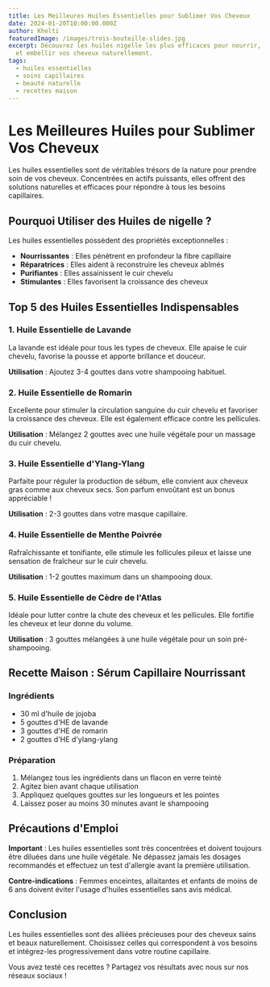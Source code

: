 ```yaml
---
title: Les Meilleures Huiles Essentielles pour Sublimer Vos Cheveux
date: 2024-01-20T10:00:00.000Z
author: Khelti
featuredImage: /images/trois-bouteille-slides.jpg
excerpt: Découvrez les huiles nigelle les plus efficaces pour nourrir, fortifier
  et embellir vos cheveux naturellement.
tags:
  - huiles essentielles
  - soins capillaires
  - beauté naturelle
  - recettes maison
---
```

# Les Meilleures Huiles  pour Sublimer Vos Cheveux

Les huiles essentielles sont de véritables trésors de la nature pour prendre soin de vos cheveux. Concentrées en actifs puissants, elles offrent des solutions naturelles et efficaces pour répondre à tous les besoins capillaires.

## Pourquoi Utiliser des Huiles de nigelle ?

Les huiles essentielles possèdent des propriétés exceptionnelles :

* **Nourrissantes** : Elles pénètrent en profondeur la fibre capillaire
* **Réparatrices** : Elles aident à reconstruire les cheveux abîmés
* **Purifiantes** : Elles assainissent le cuir chevelu
* **Stimulantes** : Elles favorisent la croissance des cheveux

## Top 5 des Huiles Essentielles Indispensables

### 1. Huile Essentielle de Lavande

La lavande est idéale pour tous les types de cheveux. Elle apaise le cuir chevelu, favorise la pousse et apporte brillance et douceur.

**Utilisation** : Ajoutez 3-4 gouttes dans votre shampooing habituel.

### 2. Huile Essentielle de Romarin

Excellente pour stimuler la circulation sanguine du cuir chevelu et favoriser la croissance des cheveux. Elle est également efficace contre les pellicules.

**Utilisation** : Mélangez 2 gouttes avec une huile végétale pour un massage du cuir chevelu.

### 3. Huile Essentielle d'Ylang-Ylang

Parfaite pour réguler la production de sébum, elle convient aux cheveux gras comme aux cheveux secs. Son parfum envoûtant est un bonus appréciable !

**Utilisation** : 2-3 gouttes dans votre masque capillaire.

### 4. Huile Essentielle de Menthe Poivrée

Rafraîchissante et tonifiante, elle stimule les follicules pileux et laisse une sensation de fraîcheur sur le cuir chevelu.

**Utilisation** : 1-2 gouttes maximum dans un shampooing doux.

### 5. Huile Essentielle de Cèdre de l'Atlas

Idéale pour lutter contre la chute des cheveux et les pellicules. Elle fortifie les cheveux et leur donne du volume.

**Utilisation** : 3 gouttes mélangées à une huile végétale pour un soin pré-shampooing.

## Recette Maison : Sérum Capillaire Nourrissant

### Ingrédients

* 30 ml d'huile de jojoba
* 5 gouttes d'HE de lavande
* 3 gouttes d'HE de romarin
* 2 gouttes d'HE d'ylang-ylang

### Préparation

1. Mélangez tous les ingrédients dans un flacon en verre teinté
2. Agitez bien avant chaque utilisation
3. Appliquez quelques gouttes sur les longueurs et les pointes
4. Laissez poser au moins 30 minutes avant le shampooing

## Précautions d'Emploi

**Important** : Les huiles essentielles sont très concentrées et doivent toujours être diluées dans une huile végétale. Ne dépassez jamais les dosages recommandés et effectuez un test d'allergie avant la première utilisation.

**Contre-indications** : Femmes enceintes, allaitantes et enfants de moins de 6 ans doivent éviter l'usage d'huiles essentielles sans avis médical.

## Conclusion

Les huiles essentielles sont des alliées précieuses pour des cheveux sains et beaux naturellement. Choisissez celles qui correspondent à vos besoins et intégrez-les progressivement dans votre routine capillaire.

Vous avez testé ces recettes ? Partagez vos résultats avec nous sur nos réseaux sociaux !
